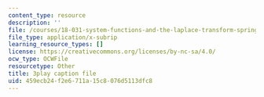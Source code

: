 ```yaml
---
content_type: resource
description: ''
file: /courses/18-031-system-functions-and-the-laplace-transform-spring-2019/459ecb24f2e6711a15c8076d5113dfc8_5HfMEUO9vlY.srt
file_type: application/x-subrip
learning_resource_types: []
license: https://creativecommons.org/licenses/by-nc-sa/4.0/
ocw_type: OCWFile
resourcetype: Other
title: 3play caption file
uid: 459ecb24-f2e6-711a-15c8-076d5113dfc8
---
```

